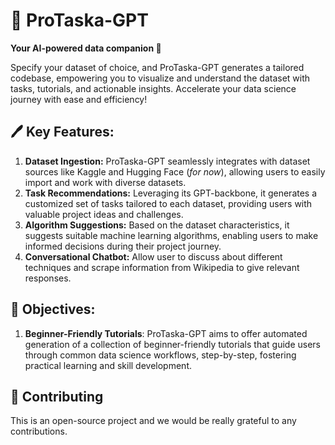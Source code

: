 # 🚀 ProTaska-GPT

**Your AI-powered data companion 🤖**


Specify your dataset of choice, and ProTaska-GPT generates a tailored codebase, empowering you to visualize and understand the dataset with tasks, tutorials, and actionable insights. Accelerate your data science journey with ease and efficiency!

## 🖊️ Key Features:

1. **Dataset Ingestion:** ProTaska-GPT seamlessly integrates with dataset sources like Kaggle and Hugging Face (_for now_), allowing users to easily import and work with diverse datasets.
2. **Task Recommendations:** Leveraging its GPT-backbone, it generates a customized set of tasks tailored to each dataset, providing users with valuable project ideas and challenges.
3. **Algorithm Suggestions:** Based on the dataset characteristics, it suggests suitable machine learning algorithms, enabling users to make informed decisions during their project journey.
4. **Conversational Chatbot:** Allow user to discuss about different techniques and scrape information from Wikipedia to give relevant responses.

## 🔎 Objectives:
1. **Beginner-Friendly Tutorials**: ProTaska-GPT aims to offer automated generation of a collection of beginner-friendly tutorials that guide users through common data science workflows, step-by-step, fostering practical learning and skill development.



## 💁 Contributing

This is an open-source project and we would be really grateful to any contributions.
